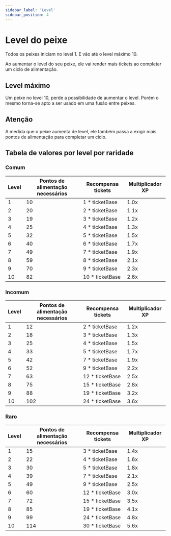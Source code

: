 ```yaml
---
sidebar_label: 'Level'
sidebar_position: 4
---
```

# Level do peixe

Todos os peixes iniciam no level 1. E vão até o level máximo 10. 

Ao aumentar o level do seu peixe, ele vai render mais tickets ao completar um ciclo de alimentação.


## Level máximo

Um peixe no level 10, perde a possibilidade de aumentar o level. Porém o mesmo torna-se apto a ser usado em uma fusão entre peixes.

## Atenção

A medida que o peixe aumenta de level, ele também passa a exigir mais pontos de alimentação para completar um ciclo.

## Tabela de valores por level por raridade

### Comum
| Level | Pontos de alimentação necessários | Recompensa tickets | Multiplicador XP |
|-------|----------------------------------|--------------------|------------------|
| 1     | 10                               | 1 * ticketBase     | 1.0x             |
| 2     | 20                               | 2 * ticketBase     | 1.1x             |
| 3     | 19                               | 3 * ticketBase     | 1.2x             |
| 4     | 25                               | 4 * ticketBase     | 1.3x             |
| 5     | 32                               | 5 * ticketBase     | 1.5x             |
| 6     | 40                               | 6 * ticketBase     | 1.7x             |
| 7     | 49                               | 7 * ticketBase     | 1.9x             |
| 8     | 59                               | 8 * ticketBase     | 2.1x             |
| 9     | 70                               | 9 * ticketBase     | 2.3x             |
| 10    | 82                               | 10 * ticketBase     | 2.6x             |

### Incomum
| Level | Pontos de alimentação necessários | Recompensa tickets | Multiplicador XP |
|-------|----------------------------------|--------------------|------------------|
| 1     | 12                               | 2 * ticketBase     | 1.2x             |
| 2     | 18                               | 3 * ticketBase     | 1.3x             |
| 3     | 25                               | 4 * ticketBase     | 1.5x             |
| 4     | 33                               | 5 * ticketBase     | 1.7x             |
| 5     | 42                               | 7 * ticketBase     | 1.9x             |
| 6     | 52                               | 9 * ticketBase     | 2.2x             |
| 7     | 63                               | 12 * ticketBase    | 2.5x             |
| 8     | 75                               | 15 * ticketBase    | 2.8x             |
| 9     | 88                               | 19 * ticketBase    | 3.2x             |
| 10    | 102                              | 24 * ticketBase    | 3.6x             |
### Raro
| Level | Pontos de alimentação necessários | Recompensa tickets | Multiplicador XP |
|-------|----------------------------------|--------------------|------------------|
| 1     | 15                               | 3 * ticketBase     | 1.4x             |
| 2     | 22                               | 4 * ticketBase     | 1.6x             |
| 3     | 30                               | 5 * ticketBase     | 1.8x             |
| 4     | 39                               | 7 * ticketBase     | 2.1x             |
| 5     | 49                               | 9 * ticketBase     | 2.5x             |
| 6     | 60                               | 12 * ticketBase    | 3.0x             |
| 7     | 72                               | 15 * ticketBase    | 3.5x             |
| 8     | 85                               | 19 * ticketBase    | 4.1x             |
| 9     | 99                               | 24 * ticketBase    | 4.8x             |
| 10    | 114                              | 30 * ticketBase    | 5.6x             |
